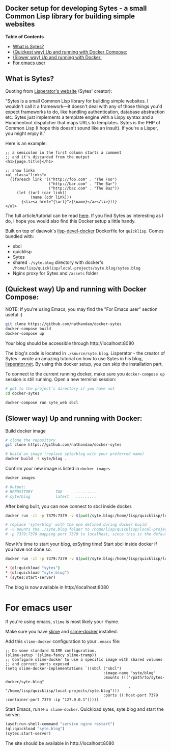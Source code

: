 Docker setup for developing Sytes - a small Common Lisp library for building simple websites
---

<!-- markdown-toc start - Don't edit this section. Run M-x markdown-toc-refresh-toc -->
**Table of Contents**

- [What is Sytes?](#what-is-sytes)
- [(Quickest way) Up and running with Docker Compose:](#quickest-way-up-and-running-with-docker-compose)
- [(Slower way) Up and running with Docker:](#slower-way-up-and-running-with-docker)
- [For emacs user](#for-emacs-user)
<!-- markdown-toc end -->


## What is Sytes? ##

Quoting from [Lisperator's website](http://lisperator.net/sytes/) (Sytes' creator):

"Sytes is a small Common Lisp library for building simple websites. I wouldn't call
it a framework—it doesn't deal with any of those things you'd expect frameworks to do,
like handling authentication, database abstraction etc. Sytes just implements a
template engine with a Lispy syntax and a Hunchentoot dispatcher that maps URLs to
templates. Sytes is the PHP of Common Lisp (I hope this doesn't sound like an insult).
If you're a Lisper, you might enjoy it."

Here is an example:

```
;; a semicolon in the first column starts a comment
;; and it's discarded from the output
<h1>{page.title}</h1>

;; show links
<ul class="links">
  {(foreach link '(("http://foo.com" . "The Foo")
                   ("http://bar.com" . "The Bar")
                   ("http://baz.com" . "The Baz"))
     (let ((url (car link))
           (name (cdr link)))
       {<li><a href="{\url}">{\name}</a></li>}))}
</ul>
```

The full article/tutorial can be read [here](http://lisperator.net/sytes/). If you find
Sytes as interesting as I do, I hope you would also find this Docker setup a little handy.

Built on top of daewok's [lisp-devel-docker](https://github.com/daewok/lisp-devel-docker)
Dockerfile for `quicklisp`. Comes bundled with:

- sbcl
- quicklisp
- Sytes
- shared `./syte.blog` directory with docker's `/home/lisp/quicklisp/local-projects/syte.blog/sytes.blog`
- Nginx proxy for Sytes and `/assets` folder


## (Quickest way) Up and running with Docker Compose: ##

NOTE: If you're using Emacs, you may find the "For Emacs user" section useful :)

```bash
git clone https://github.com/nathandao/docker-sytes
docker-compose build
docker-compose up
```

Your blog should be accessible through http://localhost:8080

The blog's code is located in `./source/syte.blog`. Lisperator -
the creator of Sytes - wrote an amazing tutorial on how to use Sytes
in his blog, [lisperator.net](http://lisperator.net/sytes/tutorial/hello-world).
By using this docker setup, you can skip the installation part.

To connect to the current running docker, make sure you `docker-compose up`
session is still running. Open a new terminal session:

```bash
# get to the project's directory if you have not
cd docker-sytes

docker-compose run syte_web sbcl
```

## (Slower way) Up and running with Docker: ##

Build docker image

```bash
# clone the repository
git clone https://github.com/nathandao/docker-sytes

# build an image (replace syte/blog with your preferred name)
docker build -t syte/blog .
```

Confirm your new image is listed in `docker images`

```bash
docker images

# Output:
# REPOSITORY          TAG      .........
# syte/blog           latest   .........
```

After being built, you can now connect to sbcl inside docker.

```bash
docker run -it -p 7379:7379 -v $(pwd)/syte.blog:/home/lisp/quicklisp/local-projects/syte.blog/syte.blog syte/blog sbcl

# replace 'syte/blog' with the one defined during docker build
# -v mounts the ./syte.blog folder to /home/lisp/quicklisp/local-projects/syte.blog/syte.blog in the docker image
# -p 7379:7379 mapping port 7379 to localhost, since this is the default port used by Sytes
```

Now it's time to start your blog, exSyting time! Start sbcl inside docker if you have not done so.

```bash
docker run -it -p 7379:7379 -v $(pwd)/syte.blog:/home/lisp/quicklisp/local-projects/syte.blog/syte.blog syte/blog sbcl

* (ql:quickload "sytes")
* (ql:quickload "syte.blog")
* (sytes:start-server)
```

The blog is now available in http://localhost:8080

# For emacs user #

If you're using emacs, `slime` is most likely your rhyme.

Make sure you have [slime](https://common-lisp.net/project/slime/) and
[slime-docker](https://github.com/daewok/slime-docker) installed.

Add this `slime-docker` configuration to your `.emacs` file:

```elisp
;; Do some standard SLIME configuration.
(slime-setup '(slime-fancy slime-tramp))
;; Configure slime-docker to use a specific image with shared volumes
;; and correct ports exposed
(setq slime-docker-implementations `((sbcl ("sbcl")
                                           :image-name "syte/blog"
                                           :mounts ((("/path/to/sytes-docker/syte.blog"
                                                      . "/home/lisp/quicklisp/local-projects/syte.blog")))
                                           :ports ((:host-port 7379 :container-port 7379 :ip "127.0.0.1")))))
```

Start Emacs, run `M-x slime-docker`. Quickload sytes, syte.blog and start the server:

```lisp
(asdf:run-shell-command "service nginx restart")
(ql:quickload "syte.blog")
(sytes:start-server)
```

The site should be available in http://localhost:8080
